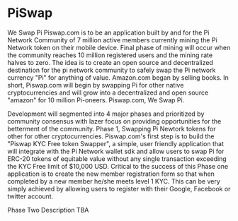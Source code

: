 # PiSwap
We Swap Pi
Piswap.com is to be an application built by and for the Pi Network Community of 7 million active members currently mining the Pi Network token on their mobile device. Final phase of mining will occur when the community reaches 10 million registered users and the mining rate halves to zero. The idea is to create an open source and decentralized destination for the pi network community to safely swap the Pi network currency "Pi" for anything of value. Amazon.com began by selling books. In short, Piswap.com will begin by swapping Pi for other native cryptocurrencies and will grow into a decentralized and open source "amazon" for 10 million Pi-oneers. Piswap.com, We Swap Pi.

Development will segmented into 4 major phases and prioritized by community consensus with lazer focus on providing opportunities for the betterment of the community. Phase 1, Swapping Pi Newtork tokens for other for other cryptocurrencies. Piswap.com's first step is to build the "Piswap KYC Free token Swapper", a simple, user friendly application that will integrate with the Pi Network wallet sdk and allow users to swap Pi for ERC-20 tokens of equitable value without any single transaction exceeding the KYC Free limit of $10,000 USD. Critical to the success of this Phase one application is to create the new member registration form so that when completed by a new member he/she meets level 1 KYC. This can be very simply achieved by allowing users to register with their Google, Facebook or twitter account.

Phase Two Description TBA
